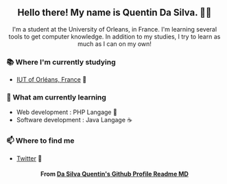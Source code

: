 <h2 align="center">Hello there! My name is Quentin Da Silva. 👋🤓</h2>
<p align="center">I'm a student at the University of Orleans, in France. I'm learning several tools to get computer knowledge. In addition to my studies, I try to learn as much as I can on my own!</p>


### 📚 Where I'm currently studying
- [IUT of Orléans, France](https://www.univ-orleans.fr/fr/iut-orleans) 🏫


### 📖 What am currently learning
- Web development : PHP Langage 🐘
- Software development : Java Langage ☕

### 📫 Where to find me
- [Twitter](https://twitter.com/saylux_) 🐤

<h4 align="center">From <a href="https://github.com/DSquentin/DSQuentin"> Da Silva Quentin's Github Profile Readme MD</a></h4>
